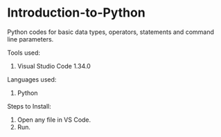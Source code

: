 # Introduction-to-Python
Python codes for basic data types, operators, statements and command line parameters.

Tools used:
1. Visual Studio Code 1.34.0

Languages used:
1. Python

Steps to Install:
1. Open any file in VS Code.
2. Run.
